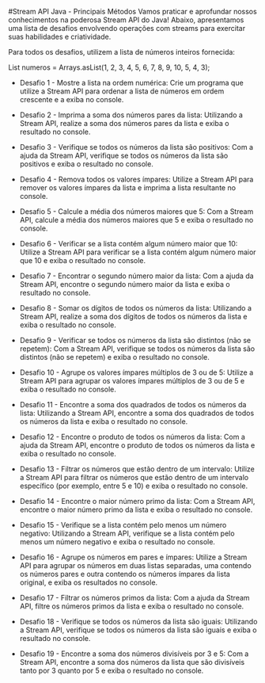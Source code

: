 #Stream API Java - Principais Métodos
Vamos praticar e aprofundar nossos conhecimentos na poderosa Stream API do Java!
Abaixo, apresentamos uma lista de desafios envolvendo operações com streams para exercitar suas habilidades e criatividade.

Para todos os desafios, utilizem a lista de números inteiros fornecida:

List<Integer> numeros = Arrays.asList(1, 2, 3, 4, 5, 6, 7, 8, 9, 10, 5, 4, 3);

- Desafio 1 - Mostre a lista na ordem numérica:
Crie um programa que utilize a Stream API para ordenar a lista de números em ordem crescente e a exiba no console.


- Desafio 2 - Imprima a soma dos números pares da lista:
Utilizando a Stream API, realize a soma dos números pares da lista e exiba o resultado no console.


- Desafio 3 - Verifique se todos os números da lista são positivos:
Com a ajuda da Stream API, verifique se todos os números da lista são positivos e exiba o resultado no console.


- Desafio 4 - Remova todos os valores ímpares:
Utilize a Stream API para remover os valores ímpares da lista e imprima a lista resultante no console.


- Desafio 5 - Calcule a média dos números maiores que 5:
Com a Stream API, calcule a média dos números maiores que 5 e exiba o resultado no console.


- Desafio 6 - Verificar se a lista contém algum número maior que 10:
Utilize a Stream API para verificar se a lista contém algum número maior que 10 e exiba o resultado no console.


- Desafio 7 - Encontrar o segundo número maior da lista:
Com a ajuda da Stream API, encontre o segundo número maior da lista e exiba o resultado no console.


- Desafio 8 - Somar os dígitos de todos os números da lista:
Utilizando a Stream API, realize a soma dos dígitos de todos os números da lista e exiba o resultado no console.


- Desafio 9 - Verificar se todos os números da lista são distintos (não se repetem):
Com a Stream API, verifique se todos os números da lista são distintos (não se repetem) e exiba o resultado no console.


- Desafio 10 - Agrupe os valores ímpares múltiplos de 3 ou de 5:
Utilize a Stream API para agrupar os valores ímpares múltiplos de 3 ou de 5 e exiba o resultado no console.


- Desafio 11 - Encontre a soma dos quadrados de todos os números da lista:
Utilizando a Stream API, encontre a soma dos quadrados de todos os números da lista e exiba o resultado no console.


- Desafio 12 - Encontre o produto de todos os números da lista:
Com a ajuda da Stream API, encontre o produto de todos os números da lista e exiba o resultado no console.


- Desafio 13 - Filtrar os números que estão dentro de um intervalo:
Utilize a Stream API para filtrar os números que estão dentro de um intervalo específico (por exemplo, entre 5 e 10) e exiba o resultado no console.


- Desafio 14 - Encontre o maior número primo da lista:
Com a Stream API, encontre o maior número primo da lista e exiba o resultado no console.


- Desafio 15 - Verifique se a lista contém pelo menos um número negativo:
Utilizando a Stream API, verifique se a lista contém pelo menos um número negativo e exiba o resultado no console.


- Desafio 16 - Agrupe os números em pares e ímpares:
Utilize a Stream API para agrupar os números em duas listas separadas, uma contendo os números pares e outra contendo os números ímpares da lista original, e exiba os resultados no console.


- Desafio 17 - Filtrar os números primos da lista:
Com a ajuda da Stream API, filtre os números primos da lista e exiba o resultado no console.


- Desafio 18 - Verifique se todos os números da lista são iguais:
Utilizando a Stream API, verifique se todos os números da lista são iguais e exiba o resultado no console.


- Desafio 19 - Encontre a soma dos números divisíveis por 3 e 5:
Com a Stream API, encontre a soma dos números da lista que são divisíveis tanto por 3 quanto por 5 e exiba o resultado no console.